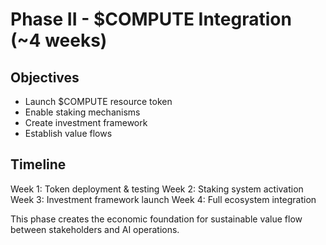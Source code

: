 # Phase II - $COMPUTE Integration (~4 weeks)

## Objectives
- Launch $COMPUTE resource token
- Enable staking mechanisms
- Create investment framework
- Establish value flows

## Timeline
Week 1: Token deployment & testing
Week 2: Staking system activation
Week 3: Investment framework launch
Week 4: Full ecosystem integration

This phase creates the economic foundation for sustainable value flow between stakeholders and AI operations.
